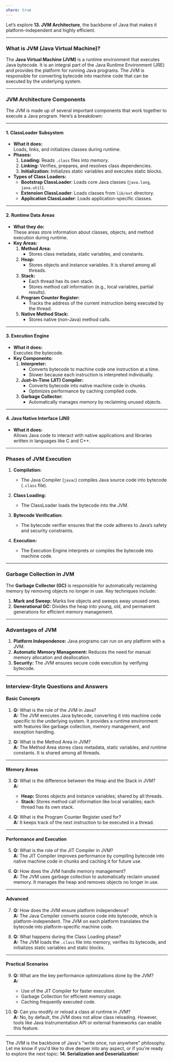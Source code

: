 ```yaml
---
share: true
---
```


Let’s explore **13. JVM Architecture**, the backbone of Java that makes it platform-independent and highly efficient.

---

### **What is JVM (Java Virtual Machine)?**

The **Java Virtual Machine (JVM)** is a runtime environment that executes Java bytecode. It is an integral part of the Java Runtime Environment (JRE) and provides the platform for running Java programs. The JVM is responsible for converting bytecode into machine code that can be executed by the underlying system.

---

### **JVM Architecture Components**

The JVM is made up of several important components that work together to execute a Java program. Here’s a breakdown:

---

#### **1. ClassLoader Subsystem**
- **What it does:**  
  Loads, links, and initializes classes during runtime.
- **Phases:**
  1. **Loading:** Reads `.class` files into memory.
  2. **Linking:** Verifies, prepares, and resolves class dependencies.
  3. **Initialization:** Initializes static variables and executes static blocks.
- **Types of Class Loaders:**
  - **Bootstrap ClassLoader**: Loads core Java classes (`java.lang`, `java.util`).
  - **Extension ClassLoader**: Loads classes from `lib/ext` directory.
  - **Application ClassLoader**: Loads application-specific classes.

---

#### **2. Runtime Data Areas**
- **What they do:**  
  These areas store information about classes, objects, and method execution during runtime.
- **Key Areas:**
  1. **Method Area:**
     - Stores class metadata, static variables, and constants.
  2. **Heap:**
     - Stores objects and instance variables. It is shared among all threads.
  3. **Stack:**
     - Each thread has its own stack.
     - Stores method call information (e.g., local variables, partial results).
  4. **Program Counter Register:**
     - Tracks the address of the current instruction being executed by the thread.
  5. **Native Method Stack:**
     - Stores native (non-Java) method calls.

---

#### **3. Execution Engine**
- **What it does:**  
  Executes the bytecode.
- **Key Components:**
  1. **Interpreter:**
     - Converts bytecode to machine code one instruction at a time.
     - Slower because each instruction is interpreted individually.
  2. **Just-In-Time (JIT) Compiler:**
     - Converts bytecode into native machine code in chunks.
     - Optimizes performance by caching compiled code.
  3. **Garbage Collector:**
     - Automatically manages memory by reclaiming unused objects.

---

#### **4. Java Native Interface (JNI)**
- **What it does:**  
  Allows Java code to interact with native applications and libraries written in languages like C and C++.

---

### **Phases of JVM Execution**

1. **Compilation:**
   - The Java Compiler (`javac`) compiles Java source code into bytecode (`.class` file).

2. **Class Loading:**
   - The ClassLoader loads the bytecode into the JVM.

3. **Bytecode Verification:**
   - The bytecode verifier ensures that the code adheres to Java’s safety and security constraints.

4. **Execution:**
   - The Execution Engine interprets or compiles the bytecode into machine code.

---

### **Garbage Collection in JVM**

The **Garbage Collector (GC)** is responsible for automatically reclaiming memory by removing objects no longer in use. Key techniques include:
1. **Mark and Sweep:** Marks live objects and sweeps away unused ones.  
2. **Generational GC:** Divides the heap into young, old, and permanent generations for efficient memory management.

---

### **Advantages of JVM**
1. **Platform Independence:** Java programs can run on any platform with a JVM.  
2. **Automatic Memory Management:** Reduces the need for manual memory allocation and deallocation.  
3. **Security:** The JVM ensures secure code execution by verifying bytecode.

---

### **Interview-Style Questions and Answers**

#### **Basic Concepts**
1. **Q:** What is the role of the JVM in Java?  
   **A:** The JVM executes Java bytecode, converting it into machine code specific to the underlying system. It provides a runtime environment with features like garbage collection, memory management, and exception handling.

2. **Q:** What is the Method Area in JVM?  
   **A:** The Method Area stores class metadata, static variables, and runtime constants. It is shared among all threads.

---

#### **Memory Areas**
3. **Q:** What is the difference between the Heap and the Stack in JVM?  
   **A:**  
   - **Heap:** Stores objects and instance variables; shared by all threads.  
   - **Stack:** Stores method call information like local variables; each thread has its own stack.

4. **Q:** What is the Program Counter Register used for?  
   **A:** It keeps track of the next instruction to be executed in a thread.

---

#### **Performance and Execution**
5. **Q:** What is the role of the JIT Compiler in JVM?  
   **A:** The JIT Compiler improves performance by compiling bytecode into native machine code in chunks and caching it for future use.

6. **Q:** How does the JVM handle memory management?  
   **A:** The JVM uses garbage collection to automatically reclaim unused memory. It manages the heap and removes objects no longer in use.

---

#### **Advanced**
7. **Q:** How does the JVM ensure platform independence?  
   **A:** The Java Compiler converts source code into bytecode, which is platform-independent. The JVM on each platform translates the bytecode into platform-specific machine code.

8. **Q:** What happens during the Class Loading phase?  
   **A:** The JVM loads the `.class` file into memory, verifies its bytecode, and initializes static variables and static blocks.

---

#### **Practical Scenarios**
9. **Q:** What are the key performance optimizations done by the JVM?  
   **A:**  
   - Use of the JIT Compiler for faster execution.  
   - Garbage Collection for efficient memory usage.  
   - Caching frequently executed code.

10. **Q:** Can you modify or reload a class at runtime in JVM?  
   **A:** No, by default, the JVM does not allow class reloading. However, tools like Java Instrumentation API or external frameworks can enable this feature.

---

The JVM is the backbone of Java's "write once, run anywhere" philosophy. Let me know if you'd like to dive deeper into any aspect, or if you're ready to explore the next topic: **14. Serialization and Deserialization**!